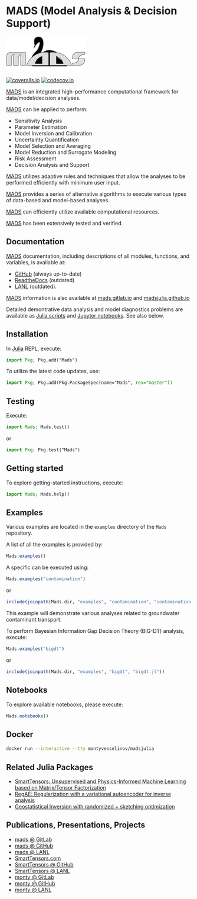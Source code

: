 # MADS (Model Analysis & Decision Support)

![logo](logos/mads_black_swan_logo_big_text_new_3inch.png)

[action-img]: https://github.com/madsjulia/Mads.jl/workflows/CI/badge.svg
[action-url]: https://github.com/madsjulia/Mads.jl/actions

[![coveralls.io](https://coveralls.io/repos/madsjulia/Mads.jl/badge.svg?branch=master)](https://coveralls.io/r/madsjulia/Mads.jl?branch=master)
[![codecov.io](http://codecov.io/github/madsjulia/Mads.jl/coverage.svg?branch=master)](http://codecov.io/github/madsjulia/Mads.jl?branch=master)

[MADS](http://madsjulia.github.io/Mads.jl) is an integrated high-performance computational framework for data/model/decision analyses.

[MADS](http://madsjulia.github.io/Mads.jl) can be applied to perform:

* Sensitivity Analysis
* Parameter Estimation
* Model Inversion and Calibration
* Uncertainty Quantification
* Model Selection and Averaging
* Model Reduction and Surrogate Modeling
* Risk Assessment
* Decision Analysis and Support

[MADS](http://madsjulia.github.io/Mads.jl) utilizes adaptive rules and techniques that allow the analyses to be performed efficiently with minimum user input.

[MADS](http://madsjulia.github.io/Mads.jl) provides a series of alternative algorithms to execute various types of data-based and model-based analyses.

[MADS](http://madsjulia.github.io/Mads.jl) can efficiently utilize available computational resources.

[MADS](http://madsjulia.github.io/Mads.jl) has been extensively tested and verified.

## Documentation

[MADS](http://madsjulia.github.io/Mads.jl) documentation, including descriptions of all modules, functions, and variables, is available at:
- [GitHub](http://madsjulia.github.io/Mads.jl) (always up-to-date)
- [ReadtheDocs](https://mads.readthedocs.io) (outdated)
- [LANL](https://madsjulia.lanl.gov) (outdated).

[MADS](http://madsjulia.github.io/Mads.jl) information is also available at [mads.gitlab.io](http://mads.gitlab.io) and [madsjulia.github.io](http://madsjulia.github.io/Mads.jl)

Detailed demontrative data analysis and model diagnostics problems are available as [Julia scripts](https://github.com/madsjulia/Mads.jl/tree/master/examples) and [Jupyter notebooks](https://github.com/madsjulia/Mads.jl/tree/master/notebooks/model_diagnostics). See also below.

## Installation

In [Julia](https://julialang.org/downloads) REPL, execute:

```julia
import Pkg; Pkg.add("Mads")
```

To utilize the latest code updates, use:

```julia
import Pkg; Pkg.add(Pkg.PackageSpec(name="Mads", rev="master"))
```

## Testing

Execute:

```julia
import Mads; Mads.test()
```

or

```julia
import Pkg; Pkg.test("Mads")
```

## Getting started

To explore getting-started instructions, execute:

```julia
import Mads; Mads.help()
```

## Examples

Various examples are located in the `examples` directory of the `Mads` repository.

A list of all the examples is provided by:

```julia
Mads.examples()
```

A specific can be executed using:

```julia
Mads.examples("contamination")
```

or

```julia
include(joinpath(Mads.dir, "examples", "contamination", "contamination.jl"))
```

This example will demonstrate various  analyses related to groundwater contaminant transport.

To perform Bayesian Information Gap Decision Theory (BIG-DT) analysis, execute:

```julia
Mads.examples("bigdt")
```

or

```julia
include(joinpath(Mads.dir, "examples", "bigdt", "bigdt.jl"))
```

## Notebooks

To explore available notebooks, please execute:

```julia
Mads.notebooks()
```

## Docker

```bash
docker run --interactive --tty montyvesselinov/madsjulia
```

## Related Julia Packages

* [SmartTensors:
Unsupervised and Physics-Informed Machine Learning based on Matrix/Tensor Factorization](https://github.com/SmartTensors)
* [RegAE: Regularization with a variational autoencoder for inverse analysis](https://github.com/madsjulia/RegAE.jl)
* [Geostatistical Inversion with randomized + sketching optimization](https://github.com/madsjulia/GeostatInversion.jl)

## Publications, Presentations, Projects

* [mads @ GitLab](http://mads.gitlab.io)
* [mads @ GitHub](http://madsjulia.github.io)
* [mads @ LANL](http://mads.lanl.gov)
* [SmartTensors.com](https://smarttensors.com)
* [SmartTensors @ GitHub](https://smarttensors.github.io)
* [SmartTensors @ LANL](https://smarttensors.lanl.gov)
* [monty @ GitLab](http://monty.gitlab.io)
* [monty @ GitHub](http://montyvesselinov.github.io)
* [monty @ LANL](https://www.lanl.gov/orgs/ees/staff/monty)
